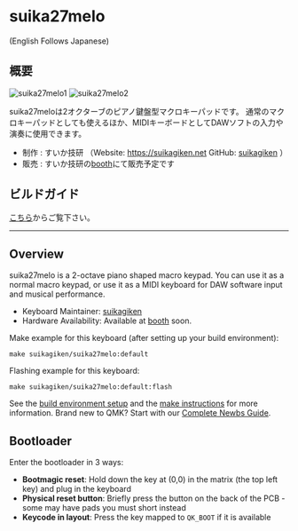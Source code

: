 # suika27melo
(English Follows Japanese)

## 概要
![suika27melo1](https://i.imgur.com/iFz3c1U.jpg)
![suika27melo2](https://i.imgur.com/xR7KpVR.jpg)

suika27meloは2オクターブのピアノ鍵盤型マクロキーパッドです。
通常のマクロキーパッドとしても使えるほか、MIDIキーボードとしてDAWソフトの入力や演奏に使用できます。

* 制作 : すいか技研 （Website: https://suikagiken.net GitHub: [suikagiken](https://github.com/suikagiken) ）
* 販売 : すいか技研の[booth](https://suikagiken.booth.pm/)にて販売予定です

## ビルドガイド

[こちら](https://github.com/suikagiken/suika27melo/blob/main/buildguide_1.1.md)からご覧下さい。

---

## Overview

suika27melo is a 2-octave piano shaped macro keypad.
You can use it as a normal macro keypad, or use it as a MIDI keyboard for DAW software input and musical performance.

* Keyboard Maintainer: [suikagiken](https://github.com/suikagiken)
* Hardware Availability: Available at [booth](https://suikagiken.booth.pm/) soon.

Make example for this keyboard (after setting up your build environment):

    make suikagiken/suika27melo:default

Flashing example for this keyboard:

    make suikagiken/suika27melo:default:flash

See the [build environment setup](https://docs.qmk.fm/#/getting_started_build_tools) and the [make instructions](https://docs.qmk.fm/#/getting_started_make_guide) for more information. Brand new to QMK? Start with our [Complete Newbs Guide](https://docs.qmk.fm/#/newbs).

## Bootloader

Enter the bootloader in 3 ways:

* **Bootmagic reset**: Hold down the key at (0,0) in the matrix (the top left key) and plug in the keyboard
* **Physical reset button**: Briefly press the button on the back of the PCB - some may have pads you must short instead
* **Keycode in layout**: Press the key mapped to `QK_BOOT` if it is available
